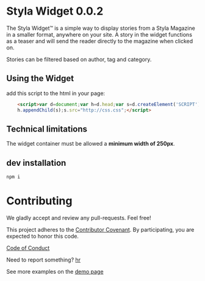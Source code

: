 Styla Widget  0.0.2
===================
The Styla Widget™ is a simple way to display stories from a Styla Magazine in a
smaller format, anywhere on your site. A story in the widget functions as
a teaser and will send the reader directly to the magazine when clicked on.

Stories can be filtered based on author, tag and category.

Using the Widget
-----


add this script to the html in your page:

```html
    <script>var d=document;var h=d.head;var s=d.createElement('SCRIPT');
    h.appendChild(s);s.src="http://css.css";</script>
```

Technical limitations
-----
The widget container must be allowed a **minimum width of 250px**.

dev installation
----------------

`npm i`



Contributing
============

We gladly accept and review any pull-requests. Feel free!


This project adheres to the [Contributor Covenant](http://contributor-covenant.org/). By participating, you are expected to honor this code.

[Code of Conduct](https://github.com/styladev/widget/blob/master/CODE_OF_CONDUCT.md)

Need to report something? [hr](mailto:hr)


See more examples on the [demo page](./demo/index.html)
